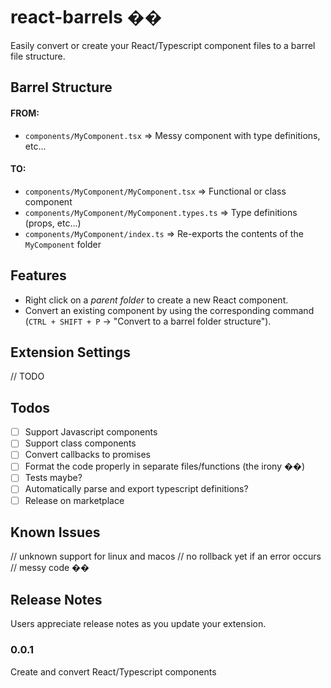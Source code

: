 # react-barrels ��

Easily convert or create your React/Typescript component files to a barrel file structure.

## Barrel Structure

#### FROM:

- `components/MyComponent.tsx` => Messy component with type definitions, etc...

#### TO:

- `components/MyComponent/MyComponent.tsx` => Functional or class component
- `components/MyComponent/MyComponent.types.ts` => Type definitions (props, etc...)
- `components/MyComponent/index.ts` => Re-exports the contents of the `MyComponent` folder

## Features

- Right click on a _parent folder_ to create a new React component.
- Convert an existing component by using the corresponding command (`CTRL + SHIFT + P` -> "Convert to a barrel folder structure").

## Extension Settings

// TODO

## Todos

- [ ] Support Javascript components
- [ ] Support class components
- [ ] Convert callbacks to promises
- [ ] Format the code properly in separate files/functions (the irony ��)
- [ ] Tests maybe?
- [ ] Automatically parse and export typescript definitions?
- [ ] Release on marketplace

## Known Issues

// unknown support for linux and macos
// no rollback yet if an error occurs
// messy code ��

## Release Notes

Users appreciate release notes as you update your extension.

### 0.0.1

Create and convert React/Typescript components
